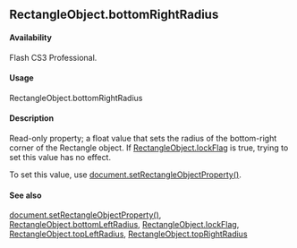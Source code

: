 ## RectangleObject.bottomRightRadius

#### Availability

Flash CS3 Professional.

#### Usage

RectangleObject.bottomRightRadius

#### Description

Read-only property; a float value that sets the radius of the bottom-right corner of the Rectangle object. If
[RectangleObject.lockFlag](../Rectangle_object/RectangleObjec2.md) is true, trying to set this value has no effect.

To set this value, use [document.setRectangleObjectProperty()](../Document_object/docu9643.md).

#### See also

[document.setRectangleObjectProperty()](../Document_object/docu9643.md), [RectangleObject.bottomLeftRadius](../Rectangle_object/RectangleObject.md), [RectangleObject.lockFlag](../Rectangle_object/RectangleObjec2.md), [RectangleObject.topLeftRadius](../Rectangle_object/RectangleObjec3.md), [RectangleObject.topRightRadius](../Rectangle_object/RectangleObjec4.md)

<span id="RectangleObject.lockFlag" class="anchor"></span>
